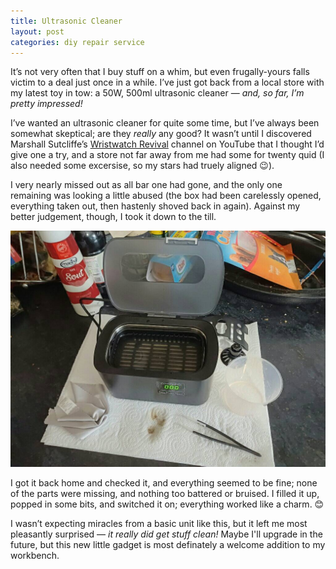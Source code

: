 ```yaml
---
title: Ultrasonic Cleaner
layout: post
categories: diy repair service
---
```


It’s not very often that I buy stuff on a whim, but even frugally-yours falls victim to a deal just once in a while. I’ve just got back from a local store with my latest toy in tow: a 50W, 500ml ultrasonic cleaner — <i>and, so far, I’m pretty impressed!</i>

I’ve wanted an ultrasonic cleaner for quite some time, but I’ve always been somewhat skeptical; are they <i>really</i> any good? It wasn’t until I discovered Marshall Sutcliffe’s <a href="https://m.youtube.com/c/WristwatchRevival ">Wristwatch Revival</a> channel on YouTube that I thought I’d give one a try, and a store not far away from me had some for twenty quid (I also needed some excersise, so my stars had truely aligned&nbsp;😉).

I very nearly missed out as all bar one had gone, and the only one remaining was looking a little abused (the box had been carelessly opened, everything taken out, then hastenly shoved back in again). Against my better judgement, though, I took it down to the till.

<img src="https://raw.githubusercontent.com/martbetz/martbetz.github.io/refs/heads/main/_includes/custom/uscleaner.jpg">

I got it back home and checked it, and everything seemed to be fine; none of the parts were missing, and nothing too battered or bruised. I filled it up, popped in some bits, and switched it on; everything worked like a charm. 😊 

I wasn’t expecting miracles from a basic unit like this, but it left me most pleasantly surprised — <i>it really did get stuff clean!</i> Maybe I'll upgrade in the future, but this new little gadget is most definately a welcome addition to my workbench.
